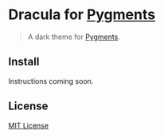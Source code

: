 # Dracula for [Pygments](http://pygments.org)

> A dark theme for [Pygments](http://pygments.org).

## Install

Instructions coming soon.

## License

[MIT License](./LICENSE)
